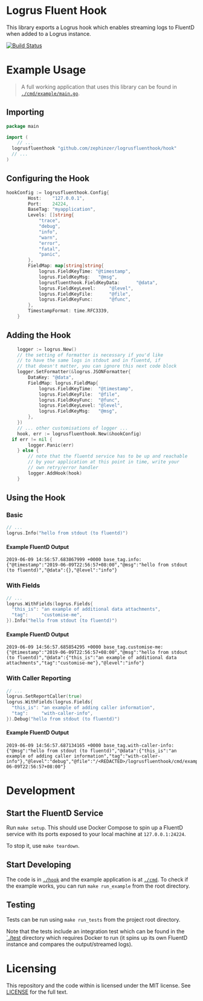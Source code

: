# Logrus Fluent Hook
This library exports a Logrus hook which enables streaming logs to FluentD when added to a Logrus instance.

[![Build Status](https://travis-ci.org/zephinzer/logrusfluenthook.svg?branch=master)](https://travis-ci.org/zephinzer/logrusfluenthook)

# Example Usage

> A full working application that uses this library can be found in [`./cmd/example/main.go`](./cmd/example/main.go).

## Importing

```go
package main

import (
	// ...
  logrusfluenthook "github.com/zephinzer/logrusfluenthook/hook"
  // ...
)
```

## Configuring the Hook

```go
hookConfig := logrusfluenthook.Config{
		Host:    "127.0.0.1",
		Port:    24224,
		BaseTag: "myapplication",
		Levels: []string{
			"trace",
			"debug",
			"info",
			"warn",
			"error",
			"fatal",
			"panic",
		},
		FieldMap: map[string]string{
			logrus.FieldKeyTime: "@timestamp",
			logrus.FieldKeyMsg:   "@msg",
			logrusfluenthook.FieldKeyData:      "@data",
			logrus.FieldKeyLevel:     "@level",
			logrus.FieldKeyFile:      "@file",
			logrus.FieldKeyFunc:      "@func",
		},
		TimestampFormat: time.RFC3339,
	}
```

## Adding the Hook

```go
	logger := logrus.New()
	// the setting of formatter is necessary if you'd like
	// to have the same logs in stdout and in fluentd, if
	// that doesn't matter, you can ignore this next code block
	logger.SetFormatter(&logrus.JSONFormatter{
		DataKey: "@data",
		FieldMap: logrus.FieldMap{
			logrus.FieldKeyTime:  "@timestamp",
			logrus.FieldKeyFile:  "@file",
			logrus.FieldKeyFunc:  "@func",
			logrus.FieldKeyLevel: "@level",
			logrus.FieldKeyMsg:   "@msg",
		},
	})
	// ... other customisations of logger ...
	hook, err := logrusfluenthook.New(&hookConfig)
  if err != nil {
		logger.Panic(err)
	} else {
		// note that the fluentd service has to be up and reachable
		// by your application at this point in time, write your
		// own retry/error handler
		logger.AddHook(hook)
	}
```

## Using the Hook

### Basic

```go
// ...
logrus.Info("hello from stdout (to fluentd)")
```

#### Example FluentD Output

```
2019-06-09 14:56:57.683867999 +0000 base_tag.info: {"@timestamp":"2019-06-09T22:56:57+08:00","@msg":"hello from stdout (to fluentd)","@data":{},"@level":"info"}
```

### With Fields

```go
// ...
logrus.WithFields(logrus.Fields{
  "this_is": "an example of additional data attachments",
  "tag":     "customise-me",
}).Info("hello from stdout (to fluentd)")
```

#### Example FluentD Output

```
2019-06-09 14:56:57.685854295 +0000 base_tag.customise-me: {"@timestamp":"2019-06-09T22:56:57+08:00","@msg":"hello from stdout (to fluentd)","@data":{"this_is":"an example of additional data attachments","tag":"customise-me"},"@level":"info"}
```

### With Caller Reporting

```go
// ...
logrus.SetReportCaller(true)
logrus.WithFields(logrus.Fields{
  "this_is": "an example of adding caller information",
  "tag":     "with-caller-info",
}).Debug("hello from stdout (to fluentd)")
```

#### Example FluentD Output

```
2019-06-09 14:56:57.687134165 +0000 base_tag.with-caller-info: {"@msg":"hello from stdout (to fluentd)","@data":{"this_is":"an example of adding caller information","tag":"with-caller-info"},"@level":"debug","@file":"/<REDACTED>/logrusfluenthook/cmd/example/main.go:59","@func":"main.main","@timestamp":"2019-06-09T22:56:57+08:00"}
```

# Development

## Start the FluentD Service
Run `make setup`. This should use Docker Compose to spin up a FluentD service with its ports exposed to your local machine at `127.0.0.1:24224`.

To stop it, use `make teardown`.

## Start Developing
The code is in [`./hook`](./hook) and the example application is at [`./cmd`](./cmd). To check if the example works, you can run `make run_example` from the root directory.

## Testing

Tests can be run using `make run_tests` from the project root directory.

Note that the tests include an integration test which can be found in the [`./test](./test) directory which requires Docker to run (it spins up its own FluentD instance and compares the output/streamed logs).

# Licensing
This repository and the code within is licensed under the MIT license. See [LICENSE](./LICENSE) for the full text.
